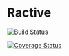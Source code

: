 # Ractive

[![Build Status](https://travis-ci.org/fskreuz/ractive-monorepo.svg?branch=dev)](https://travis-ci.org/fskreuz/ractive-monorepo)

[![Coverage Status](https://coveralls.io/repos/github/fskreuz/ractive-monorepo/badge.svg?branch=dev)](https://coveralls.io/github/fskreuz/ractive-monorepo?branch=dev)

